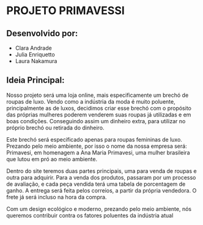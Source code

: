 # PROJETO PRIMAVESSI

## Desenvolvido por:
- Clara Andrade
- Julia Enriquetto
- Laura Nakamura

## Ideia Principal: 
Nosso projeto será uma loja online, mais especificamente um brechó de
roupas de luxo. Vendo como a indústria da moda é muito poluente,
principalmente as de luxos, decidimos criar esse brechó com o propósito
das próprias mulheres poderem venderem suas roupas já utilizadas e em
boas condições. Conseguindo assim um dinheiro extra, para utilizar no
próprio brechó ou retirada do dinheiro.

Este brechó será especificado apenas para roupas femininas de luxo.
Prezando pelo meio ambiente, por isso o nome da nossa empresa será:
Primavesi, em homenagem a Ana Maria Primavesi, uma mulher brasileira
que lutou em pró ao meio ambiente.

Dentro do site teremos duas partes principais, uma para venda de roupas e
outra para adquirir. Para a venda dos produtos, passaram por um processo
de avaliação, e cada peça vendida terá uma tabela de porcentagem de
ganho. A entrega será feita pelos correios, a partir da própria vendedora. O
frete já será incluso na hora da compra.

Com um design ecológico e moderno, prezando pelo meio ambiente,
nós queremos contribuir contra os fatores poluentes da indústria atual
